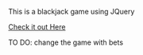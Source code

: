 This is a blackjack game using JQuery


[Check it out Here](http://kendrickblackjack.surge.sh/)

TO DO:
change the game with bets
